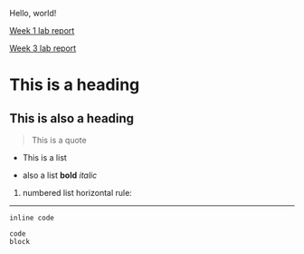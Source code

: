 Hello, world!  

[Week 1 lab report](lab-report-w1.md)

[Week 3 lab report](lab-report-2.md)

# This is a heading
## This is also a heading
> This is a quote
* This is a list
- also a list
**bold**
*italic*
1. numbered list
horizontal rule: 
---
`inline code `
```
code 
block
```
